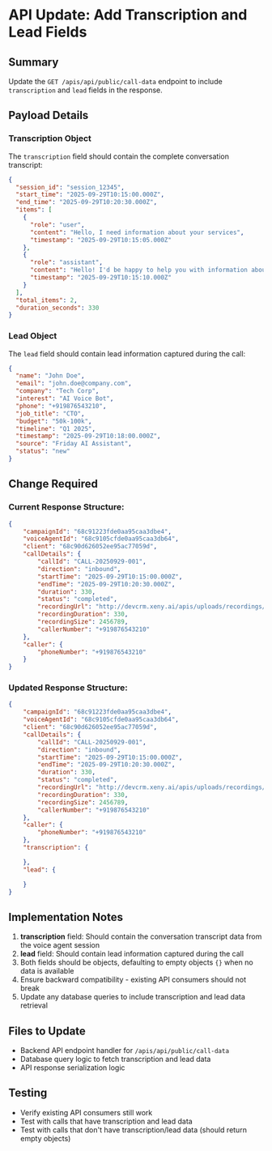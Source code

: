 # API Update: Add Transcription and Lead Fields

## Summary
Update the `GET /apis/api/public/call-data` endpoint to include `transcription` and `lead` fields in the response.

## Payload Details

### Transcription Object
The `transcription` field should contain the complete conversation transcript:

```json
{
  "session_id": "session_12345",
  "start_time": "2025-09-29T10:15:00.000Z",
  "end_time": "2025-09-29T10:20:30.000Z",
  "items": [
    {
      "role": "user",
      "content": "Hello, I need information about your services",
      "timestamp": "2025-09-29T10:15:05.000Z"
    },
    {
      "role": "assistant",
      "content": "Hello! I'd be happy to help you with information about our services.",
      "timestamp": "2025-09-29T10:15:10.000Z"
    }
  ],
  "total_items": 2,
  "duration_seconds": 330
}
```

### Lead Object
The `lead` field should contain lead information captured during the call:

```json
{
  "name": "John Doe",
  "email": "john.doe@company.com",
  "company": "Tech Corp",
  "interest": "AI Voice Bot",
  "phone": "+919876543210",
  "job_title": "CTO",
  "budget": "50k-100k",
  "timeline": "Q1 2025",
  "timestamp": "2025-09-29T10:18:00.000Z",
  "source": "Friday AI Assistant",
  "status": "new"
}
```

## Change Required

### Current Response Structure:
```json
{
    "campaignId": "68c91223fde0aa95caa3dbe4",
    "voiceAgentId": "68c9105cfde0aa95caa3db64",
    "client": "68c90d626052ee95ac77059d",
    "callDetails": {
        "callId": "CALL-20250929-001",
        "direction": "inbound",
        "startTime": "2025-09-29T10:15:00.000Z",
        "endTime": "2025-09-29T10:20:30.000Z",
        "duration": 330,
        "status": "completed",
        "recordingUrl": "http://devcrm.xeny.ai/apis/uploads/recordings/1759173049893.wav",
        "recordingDuration": 330,
        "recordingSize": 2456789,
        "callerNumber": "+919876543210"
    },
    "caller": {
        "phoneNumber": "+919876543210"
    }
}
```

### Updated Response Structure:
```json
{
    "campaignId": "68c91223fde0aa95caa3dbe4",
    "voiceAgentId": "68c9105cfde0aa95caa3db64",
    "client": "68c90d626052ee95ac77059d",
    "callDetails": {
        "callId": "CALL-20250929-001",
        "direction": "inbound",
        "startTime": "2025-09-29T10:15:00.000Z",
        "endTime": "2025-09-29T10:20:30.000Z",
        "duration": 330,
        "status": "completed",
        "recordingUrl": "http://devcrm.xeny.ai/apis/uploads/recordings/1759173049893.wav",
        "recordingDuration": 330,
        "recordingSize": 2456789,
        "callerNumber": "+919876543210"
    },
    "caller": {
        "phoneNumber": "+919876543210"
    },
    "transcription": {

    },
    "lead": {

    }
}
```

## Implementation Notes

1. **transcription** field: Should contain the conversation transcript data from the voice agent session
2. **lead** field: Should contain lead information captured during the call
3. Both fields should be objects, defaulting to empty objects `{}` when no data is available
4. Ensure backward compatibility - existing API consumers should not break
5. Update any database queries to include transcription and lead data retrieval

## Files to Update
- Backend API endpoint handler for `/apis/api/public/call-data`
- Database query logic to fetch transcription and lead data
- API response serialization logic

## Testing
- Verify existing API consumers still work
- Test with calls that have transcription and lead data
- Test with calls that don't have transcription/lead data (should return empty objects)
